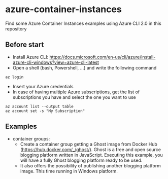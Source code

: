 # azure-container-instances
Find some Azure Container Instances examples using Azure CLI 2.0 in this repository

## Before start
* Install Azure CLI: https://docs.microsoft.com/en-us/cli/azure/install-azure-cli-windows?view=azure-cli-latest
* Open a shell (bash, Powershell, ...) and write the following command
```
az login
```
* Insert your Azure credentials
* In case of having multiple Azure subscriptions, get the list of subscriptions you have and select the one you want to use
```
az account list --output table
az account set -s "My Subscription"
```
## Examples
* container groups:
  * Create a container group getting a Ghost image from Docker Hub (https://hub.docker.com/_/ghost/). Ghost is a free and open source blogging platform written in JavaScript. Executing this example, you will have a fully Ghost blogging platform ready to be used. 
  * It also offers the possibility of publishing another blogging platform image. This time running in Windows platform.
